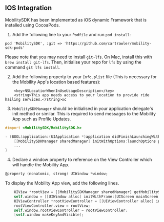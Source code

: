 ## IOS Integration

MobilitySDK has been implemented as iOS dynamic Framework that is installed using CocoaPods.

1.  Add the following line to your `Podfile` and run `pod install`:

```
pod 'MobilitySDK', :git => 'https://github.com/cartrawler/mobility-sdk-pods'
```

Please note that you may need to install `git-lfs`. On Mac, install this with `brew install git-lfs`. Then, initialise your repo for `lfs` by using the command `git lfs install`.

2. Add the following property to your `Info.plist` file (This is necessary for the Mobility App's location based features):

```
    <key>NSLocationWhenInUseUsageDescription</key>
    <string>This app needs access to your location to provide ride hailing services.</string>xc
```

3. `MobilitySDKManager` should be initialised in your application delegate's init method or similar. This is required to send messages to the Mobility App such as Profile Updates.

```objectivec
#import <MobilitySDK/MobilitySDK.h>

- (BOOL)application:(UIApplication *)application didFinishLaunchingWithOptions:(NSDictionary *)launchOptions {
    [[MobilitySDKManager sharedManager] initWithOptions:launchOptions partnerId:@"<partner-id>"];
    ...
}
```

4. Declare a window property to reference on the View Controller which will handle the Mobility App.

```objectivec
@property (nonatomic, strong) UIWindow *window;
```

To display the Mobility App view, add the following lines.

```objectivec
    UIView *rootView = [[MobilitySDKManager sharedManager] getMobilitySdkView];
    self.window = [[UIWindow alloc] initWithFrame:[UIScreen mainScreen].bounds];
    UIViewController *rootViewController = [[UIViewController alloc] init];
    rootViewController.view = rootView;
    self.window.rootViewController = rootViewController;
    [self.window makeKeyAndVisible];
```
